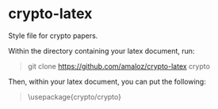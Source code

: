 crypto-latex
============

Style file for crypto papers.

Within the directory containing your latex document, run:

> git clone https://github.com/amaloz/crypto-latex crypto
  
Then, within your latex document, you can put the following:

> \usepackage{crypto/crypto}
